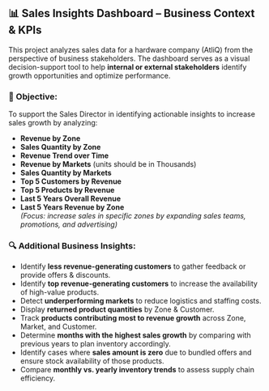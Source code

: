 ## 📊 Sales Insights Dashboard – Business Context & KPIs

This project analyzes sales data for a hardware company (AtliQ) from the perspective of business stakeholders. The dashboard serves as a visual decision-support tool to help **internal or external stakeholders** identify growth opportunities and optimize performance.

### 🎯 Objective:
To support the Sales Director in identifying actionable insights to increase sales growth by analyzing:

- **Revenue by Zone**
- **Sales Quantity by Zone**
- **Revenue Trend over Time**
- **Revenue by Markets** (units should be in Thousands)
- **Sales Quantity by Markets**
- **Top 5 Customers by Revenue**
- **Top 5 Products by Revenue**
- **Last 5 Years Overall Revenue**
- **Last 5 Years Revenue by Zone**  
  *(Focus: increase sales in specific zones by expanding sales teams, promotions, and advertising)*

### 🔍 Additional Business Insights:
- Identify **less revenue-generating customers** to gather feedback or provide offers & discounts.
- Identify **top revenue-generating customers** to increase the availability of high-value products.
- Detect **underperforming markets** to reduce logistics and staffing costs.
- Display **returned product quantities** by Zone & Customer.
- Track **products contributing most to revenue growth** across Zone, Market, and Customer.
- Determine **months with the highest sales growth** by comparing with previous years to plan inventory accordingly.
- Identify cases where **sales amount is zero** due to bundled offers and ensure stock availability of those products.
- Compare **monthly vs. yearly inventory trends** to assess supply chain efficiency.

